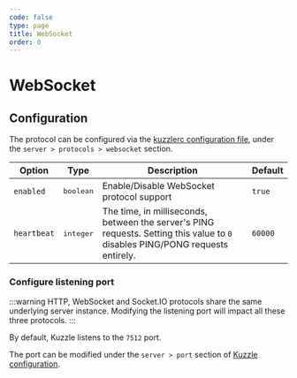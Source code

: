 ```yaml
---
code: false
type: page
title: WebSocket
order: 0
---
```


# WebSocket

## Configuration

The protocol can be configured via the [kuzzlerc configuration file](/core/1/guides/essentials/configuration/), under the `server > protocols > websocket` section.

| Option      | Type               | Description                                                                                                                    | Default |
| ----------- | ------------------ | ------------------------------------------------------------------------------------------------------------------------------ | ------- |
| `enabled`   | <pre>boolean</pre> | Enable/Disable WebSocket protocol support                                                                                      | `true`  |
| `heartbeat` | <pre>integer</pre> | The time, in milliseconds, between the server's PING requests. Setting this value to `0` disables PING/PONG requests entirely. | `60000` |

### Configure listening port

:::warning
HTTP, WebSocket and Socket.IO protocols share the same underlying server instance. Modifying the listening port will impact all these three protocols.
:::

By default, Kuzzle listens to the `7512` port.

The port can be modified under the `server > port` section of [Kuzzle configuration](/core/1/guides/essentials/configuration/).
